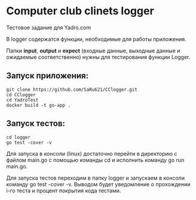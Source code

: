 # Computer club clinets logger
Тестовое задание для Yadro.com  

В logger содержатся функции, необходимые для работы приложения.  

Папки **input**, **output** и **expect** (входные данные, выходные данные и ожидаемые соответственно) нужны для тестирования функции Logger.  

## Запуск приложения: 
```console
git clone https://github.com/SaRu621/CClogger.git
cd CClogger
cd YadroTest
docker build -t go-app .
```
## Запуск тестов:

```console
cd logger
go test -cover -v
```

Для запуска в консоли (linux) достаточно перейти в директорию с файлом main.go с помощью команды cd и исполнить команду go run main.go.  

Для запуска тестов переходим в папку logger и запускаем в консоли команду go test -cover -v. Выводом будет уведомление о прохождении i-го теста и процент покрытия кода тестами.
